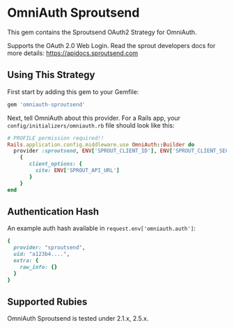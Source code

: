 # OmniAuth Sproutsend

This gem contains the Sproutsend OAuth2 Strategy for OmniAuth.

Supports the OAuth 2.0 Web Login. Read the sprout developers docs for more details: https://apidocs.sproutsend.com

## Using This Strategy

First start by adding this gem to your Gemfile:

```ruby
gem 'omniauth-sproutsend'
```

Next, tell OmniAuth about this provider. For a Rails app, your `config/initializers/omniauth.rb` file should look like this:

```ruby
# PROFILE permission required!!
Rails.application.config.middleware.use OmniAuth::Builder do
  provider :sproutsend, ENV['SPROUT_CLIENT_ID'], ENV['SPROUT_CLIENT_SECRET'],
    {
       client_options: {
         site: ENV['SPROUT_API_URL']
       }
    }
end
```

## Authentication Hash
An example auth hash available in `request.env['omniauth.auth']`:

```ruby
{
  provider: "sproutsend",
  uid: "a123b4....",
  extra: {
    raw_info: {}
  }
}
```

## Supported Rubies

OmniAuth Sproutsend is tested under 2.1.x, 2.5.x.
